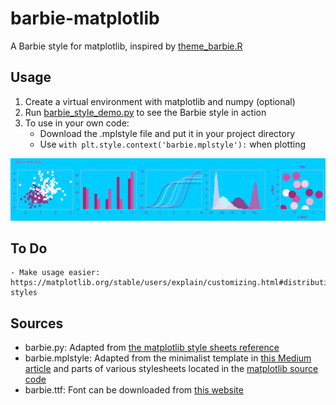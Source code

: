 # barbie-matplotlib

A Barbie style for matplotlib, inspired by [theme_barbie.R](https://github.com/MatthewBJane/theme_park/blob/main/theme_barbie.R)

## Usage

1. Create a virtual environment with matplotlib and numpy (optional)
2. Run [barbie_style_demo.py](./barbie_style_demo.py) to see the Barbie style in action
3. To use in your own code:
    - Download the .mplstyle file and put it in your project directory
    - Use `with plt.style.context('barbie.mplstyle'):` when plotting

![](./barbie_style_demo.png)

## To Do

    - Make usage easier: https://matplotlib.org/stable/users/explain/customizing.html#distributing-styles

## Sources

- barbie.py: Adapted from [the matplotlib style sheets reference](https://matplotlib.org/stable/gallery/style_sheets/style_sheets_reference.html)
- barbie.mplstyle: Adapted from the minimalist template in [this Medium article](https://towardsdatascience.com/how-to-create-and-use-custom-matplotlib-style-sheet-9393f498063#:~:text=Build%20Custom%20.mplstyle%20File) and parts of various stylesheets located in the [matplotlib source code](https://github.com/matplotlib/matplotlib/tree/main/lib/matplotlib/mpl-data/stylelib)
- barbie.ttf: Font can be downloaded from [this website](https://freefontsvault.com/barbie-font/)